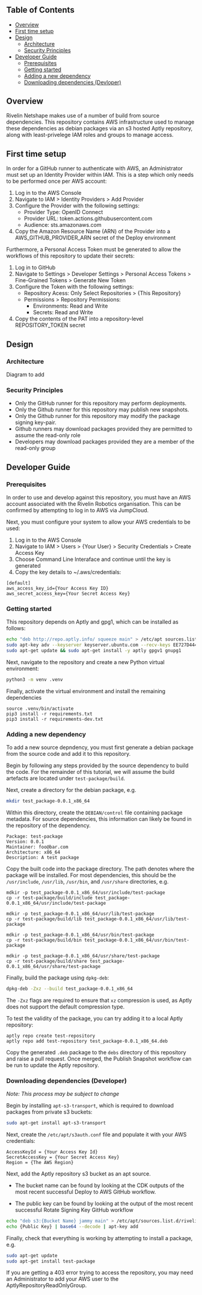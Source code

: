 #

## Table of Contents

- [Overview](#overview)
- [First time setup](#first-time-setup)
- [Design](#design)
   - [Architecture](#architecture)
   - [Security Principles](#security-principles)
- [Developer Guide](#developer-guide)
   - [Prerequisites](#prerequisites)
   - [Getting started](#getting-started)
   - [Adding a new dependency](#adding-a-new-dependency)
   - [Downloading dependencies (Devloper)](#downloading-dependencies-as-a-developer)

## Overview

Rivelin Netshape makes use of a number of build from source dependencies. This repository contains AWS infrastructure used to manage these dependencies as debian packages via an s3 hosted Aptly repository, along with least-privelege IAM roles and groups to manage access.

## First time setup

In order for a GitHub runner to authenticate with AWS, an Administrator must set up an Identity Provider within IAM. This is a step which only needs to be performed once per AWS account:

1. Log in to the AWS Console
2. Navigate to IAM > Identity Providers > Add Provider
3. Configure the Provider with the following settings:
   - Provider Type: OpenID Connect
   - Provider URL: token.actions.githubusercontent.com
   - Audience: sts.amazonaws.com
4. Copy the Amazon Resource Name (ARN) of the Provider into a AWS_GITHUB_PROVIDER_ARN secret of the Deploy environment

Furthermore, a Personal Access Token must be generated to allow the workflows of this repository to update their secrets:

1. Log in to GitHub
2. Navigate to Settings > Developer Settings > Personal Access Tokens > Fine-Grained Tokens > Generate New Token
3. Configure the Token with the following settings:
   - Repository Acess: Only Select Repositories > {This Repository}
   - Permissions > Repository Permissions:
      - Environments: Read and Write
      - Secrets: Read and Write
4. Copy the contents of the PAT into a repository-level REPOSITORY_TOKEN secret

## Design

### Architecture

Diagram to add

### Security Principles

- Only the GitHub runner for this repository may perform deployments.
- Only the Github runner for this repository may publish new snapshots.
- Only the Github runner for this repository may modify the package signing key-pair.
- Github runners may download packages provided they are permitted to assume the read-only role
- Developers may download packages provided they are a member of the read-only group

## Developer Guide

### Prerequisites

In order to use and develop against this repository, you must have an AWS account associated with the Rivelin Robotics organisation. This can be confirmed by attempting to log in to AWS via JumpCloud.

Next, you must configure your system to allow your AWS credentials to be used:

1. Log in to the AWS Console
2. Navigate to IAM > Users > \{Your User\} > Security Credentials > Create Access Key
3. Choose Command Line Interaface and continue until the key is generated
4. Copy the key details to ~/.aws/credentials:

```
[default]
aws_access_key_id={Your Access Key ID}
aws_secret_access_key={Your Secret Access Key}
```

### Getting started

This repository depends on Aptly and gpg1, which can be installed as follows:

```sh
echo "deb http://repo.aptly.info/ squeeze main" > /etc/apt sources.list.d/aptly.list
sudo apt-key adv --keyserver keyserver.ubuntu.com --recv-keys EE727D4449467F0E
sudo apt-get update && sudo apt-get install -y aptly gpgv1 gnupg1
```

Next, navigate to the repository and create a new Python virtual environment:

```sh
python3 -m venv .venv
```

Finally, activate the virtual environment and install the remaining dependencies
```
source .venv/bin/activate
pip3 install -r requirements.txt
pip3 install -r requirements-dev.txt
```

### Adding a new dependency

To add a new source depndency, you must first generate a debian package from the source code and add it to this repository.

Begin by following any steps provided by the source dependency to build the code. For the remainder of this tutorial, we will assume the build artefacts are located under `test-package/build`.

Next, create a directory for the debian package, e.g.

```sh
mkdir test_package-0.0.1_x86_64
```

Within this directory, create the `DEBIAN/control` file containing package metadata. For source dependencies, this information can likely be found in the repository of the dependency.

```
Package: test-package
Version: 0.0.1
Maintainer: foo@bar.com
Architecture: x86_64
Description: A test package
```

Copy the built code into the package directory. The path denotes where the package will be installed. For most dependencies, this should be the `/usr/include`, `/usr/lib`, `/usr/bin`, and `/usr/share` directories, e.g.

```
mdkir -p test_package-0.0.1_x86_64/usr/include/test-package
cp -r test-package/build/include test_package-0.0.1_x86_64/usr/include/test-package

mdkir -p test_package-0.0.1_x86_64/usr/lib/test-package
cp -r test-package/build/lib test_package-0.0.1_x86_64/usr/lib/test-package

mdkir -p test_package-0.0.1_x86_64/usr/bin/test-package
cp -r test-package/build/bin test_package-0.0.1_x86_64/usr/bin/test-package

mdkir -p test_package-0.0.1_x86_64/usr/share/test-package
cp -r test-package/build/share test_package-0.0.1_x86_64/usr/share/test-package
```

Finally, build the package using `dpkg-deb`:

```sh
dpkg-deb -Zxz --build test_package-0.0.1_x86_64
```

The `-Zxz` flags are required to ensure that `xz` compression is used, as Aptly does not support the default compression type.

To test the validity of the package, you can try adding it to a local Aptly repository:

```
aptly repo create test-repository
aptly repo add test-repository test_package-0.0.1_x86_64.deb
```

Copy the generated `.deb` package to the `debs` directory of this repository and raise a pull request. Once merged, the Publish Snapshot workflow can be run to update the Aptly repository.

### Downloading dependencies (Developer)

_Note: This process may be subject to change_

Begin by installing `apt-s3-transport`, which is required to download packages from private s3 buckets:

```sh
sudo apt-get install apt-s3-transport
```

Next, create the `/etc/apt/s3auth.conf` file and populate it with your AWS credentials:

```
AccessKeyId = {Your Access Key Id}
SecretAccessKey = {Your Secret Access Key}
Region = {The AWS Region}
```

Next, add the Aptly repository s3 bucket as an apt source.

 - The bucket name can be found by looking at the CDK outputs of the most recent successful Deploy to AWS GitHub workflow.

 - The public key can be found by looking at the output of the most recent successful Rotate Signing Key GitHub workflow

```sh
echo "deb s3:{Bucket Name} jammy main" > /etc/apt/sources.list.d/rivelin-dependencies.list
echo {Public Key} | base64 --decode | apt-key add
```

Finally, check that everything is working by attempting to install a package, e.g.

```sh
sudo apt-get update
sudo apt-get install test-package
```

If you are getting a 403 error trying to access the repository, you may need an Administrator to add your AWS user to the AptlyRepositoryReadOnlyGroup.
